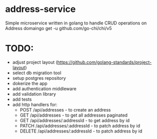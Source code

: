 # address-service
Simple microservice written in golang to handle CRUD operations on Address domaingo get -u github.com/go-chi/chi/v5

# TODO:
- adjust project layout (https://github.com/golang-standards/project-layout)
- select db migration tool
- setup postgres repository
- dokerize the app
- add authentication middleware
- add validation library
- add tests
- add http handlers for:
    - POST   /api/addresses - to create an address
    - GET    /api/addresses - to get all addresses paginated
    - GET    /api/addresses/:addressId - to get address by id
    - PATCH  /api/addresses/:addressId - to patch address by id
    - DELETE /api/addresses/:addressId - to patch address by id
